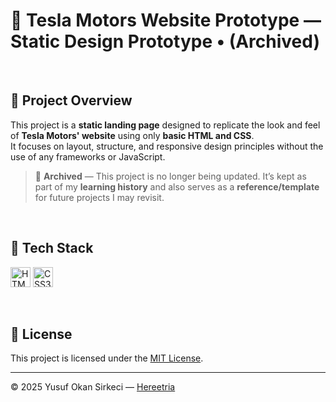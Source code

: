 # 🚗 Tesla Motors Website Prototype — Static Design Prototype • (Archived)

<br>

## 📌 Project Overview

This project is a **static landing page** designed to replicate the look and feel of **Tesla Motors' website** using only **basic HTML and CSS**.  
It focuses on layout, structure, and responsive design principles without the use of any frameworks or JavaScript.  
> 📌 **Archived** — This project is no longer being updated. It’s kept as part of my **learning history** and also serves as a **reference/template** for future projects I may revisit.

<br>

## 🧰 Tech Stack

<p>
  <img src="https://img.shields.io/badge/HTML5-E34F26?style=for-the-badge&logo=html5&logoColor=white" alt="HTML5 Badge" height="32" />
  <img src="https://img.shields.io/badge/CSS3-1572B6?style=for-the-badge&logo=css3&logoColor=white" alt="CSS3 Badge" height="32" />
</p>

<br>

## 📜 License
This project is licensed under the [MIT License](./LICENSE).

---

© 2025 Yusuf Okan Sirkeci — [Hereetria](https://github.com/Hereetria)
